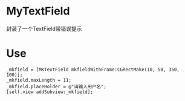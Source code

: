 # MyTextField
封装了一个TextField带错误提示
# Use
    _mkfield = [MKTextField mkfieldWithFrame:CGRectMake(10, 50, 350, 100)];
    _mkfield.maxLength = 11;
    _mkfield.placeHolder = @"请输入用户名";
    [self.view addSubview:_mkfield];
